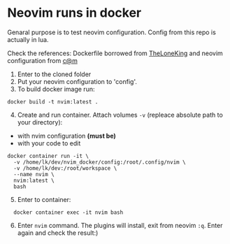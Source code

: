 # Neovim runs in docker

Genaral purpose is to test neovim configuration.
Config from this repo is actually in lua.


Check the references:
Dockerfile borrowed from [TheLoneKing](https://github.com/TheLoneKing) and neovim configuration from [c@m](https://github.com/ChristianChiarulli)

1. Enter to the cloned folder
2. Put your neovim configuration to 'config'.
3. To build docker image run:
```
docker build -t nvim:latest .
```
4. Create and run container. Attach volumes `-v` (repleace absolute path to your directory):
  - with nvim configuration **(must be)**
  - with your code to edit
```
docker container run -it \
  -v /home/lk/dev/nvim_docker/config:/root/.config/nvim \
  -v /home/lk/dev:/root/workspace \
  --name nvim \
  nvim:latest \
  bash
```
5. Enter to container:
```
  docker container exec -it nvim bash
```
6. Enter `nvim` command. The plugins will install, exit from neovim `:q`. Enter again and check the result:) 
